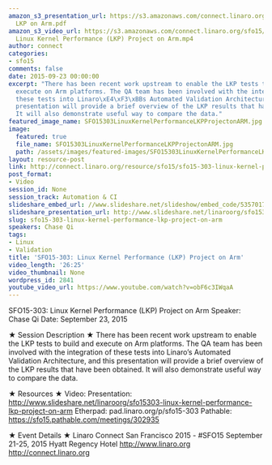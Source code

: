 ```yaml
---
amazon_s3_presentation_url: https://s3.amazonaws.com/connect.linaro.org/sfo15/Presentations/09-23-Wednesday/SFO15-303-
  LKP on Arm.pdf
amazon_s3_video_url: https://s3.amazonaws.com/connect.linaro.org/sfo15/Videos/09-23-Wednesday/SFO15-303
  Linux Kernel Performance (LKP) Project on Arm.mp4
author: connect
categories:
- sfo15
comments: false
date: 2015-09-23 00:00:00
excerpt: "There has been recent work upstream to enable the LKP tests to build and
  execute on Arm platforms. The QA team has been involved with the integration of
  these tests into Linaro\xE4\xF3\xBBs Automated Validation Architecture, and this
  presentation will provide a brief overview of the LKP results that have been obtained.
  It will also demonstrate useful way to compare the data."
featured_image_name: SFO15303LinuxKernelPerformanceLKPProjectonARM.jpg
image:
  featured: true
  file_name: SFO15303LinuxKernelPerformanceLKPProjectonARM.jpg
  path: /assets/images/featured-images/SFO15303LinuxKernelPerformanceLKPProjectonARM.jpg
layout: resource-post
link: http://connect.linaro.org/resource/sfo15/sfo15-303-linux-kernel-performance-lkp-project-on-arm/
post_format:
- Video
session_id: None
session_track: Automation & CI
slideshare_embed_url: //www.slideshare.net/slideshow/embed_code/53570171
slideshare_presentation_url: http://www.slideshare.net/linaroorg/sfo15303-linux-kernel-performance-lkp-project-on-arm
slug: sfo15-303-linux-kernel-performance-lkp-project-on-arm
speakers: Chase Qi
tags:
- Linux
- Validation
title: 'SFO15-303: Linux Kernel Performance (LKP) Project on Arm'
video_length: '26:25'
video_thumbnail: None
wordpress_id: 2841
youtube_video_url: https://www.youtube.com/watch?v=obF6c3IWqaA
---
```


SFO15-303: Linux Kernel Performance (LKP) Project on Arm
Speaker:  Chase Qi
Date: September 23, 2015

★ Session Description ★
There has been recent work upstream to enable the LKP tests to build and execute on Arm platforms. The QA team has been involved with the integration of these tests into Linaro’s Automated Validation Architecture, and this presentation will provide a brief overview of the LKP results that have been obtained. It will also demonstrate useful way to compare the data.

★ Resources ★ 
Video: 
Presentation: http://www.slideshare.net/linaroorg/sfo15303-linux-kernel-performance-lkp-project-on-arm
Etherpad: pad.linaro.org/p/sfo15-303
Pathable: https://sfo15.pathable.com/meetings/302935                                  

★ Event Details ★ 
Linaro Connect San Francisco 2015 - #SFO15 
September 21-25, 2015 
Hyatt Regency Hotel 
http://www.linaro.org
http://connect.linaro.org
